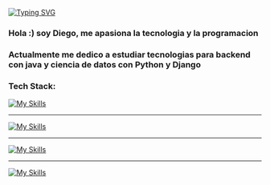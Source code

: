[![Typing SVG](https://readme-typing-svg.herokuapp.com?font=cascadia+code&size=25&pause=1000&color=0012EE&repeat=false&width=435&lines=Diego+Vega+-+Software+Engineer)](https://git.io/typing-svg)

<h3>Hola :) soy Diego, me apasiona la tecnologia y la programacion </h3> 
<h3>Actualmente me dedico a estudiar tecnologias para backend con java y ciencia de datos con Python y Django</h3> 



<h3>Tech Stack: </h3>

[![My Skills](https://skillicons.dev/icons?i=python,django,postgresql,mysql)](https://skillicons.dev)

<hr>

[![My Skills](https://skillicons.dev/icons?i=java,spring)](https://skillicons.dev)

<hr>

[![My Skills](https://skillicons.dev/icons?i=html,css,js,react)](https://skillicons.dev)

<hr>

[![My Skills](https://skillicons.dev/icons?i=git,github)](https://skillicons.dev)

